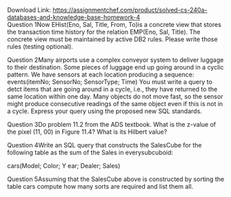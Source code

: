 Download Link: https://assignmentchef.com/product/solved-cs-240a-databases-and-knowledge-base-homework-4
<br>
Question 1Now EHist(Eno, Sal, Title, From, To)is a concrete view that stores the transaction time history for the relation EMP(Eno, Sal, Title). The concrete view must be maintained by active DB2 rules. Please write those rules (testing optional).

Question 2Many airports use a complex conveyor system to deliver luggage to their destination. Some pieces of luggage end up going around in a cyclic pattern. We have sensors at each location producing a sequence: events(itemNo; SensorNo; SensorType; Time) You must write a query to detct items that are going around in a cycle, i.e., they have returned to the same location within one day. Many objects do not move fast, so the sensor might produce consecutive readings of the same object even if this is not in a cycle. Express your query using the proposed new SQL standards.

Question 3Do problem 11.2 from the ADS textbook. What is the z-value of the pixel (11, 00) in Figure 11.4? What is its Hilbert value?

Question 4Write an SQL query that constructs the SalesCube for the following table as the sum of the Sales in everysubcuboid:

cars(Model; Color; Y ear; Dealer; Sales)

Question 5Assuming that the SalesCube above is constructed by sorting the table cars compute how many sorts are required and list them all.
